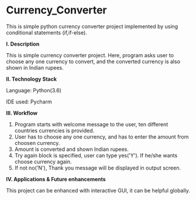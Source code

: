 # Currency_Converter
This is simple python currency converter project implemented by using conditional statements (if,if-else).

**I. Description**

This is simple currency converter project. Here, program asks user to choose any one currency to convert, and the converted currency is also shown in Indian 
rupees.


**II. Technology Stack**

Language: Python(3.6)

IDE used: Pycharm


**III. Workflow**
 
 1. Program starts with welcome message to the user, ten different countries currencies is provided.
 2. User has to choose any one currency, and has to enter the amount from choosen currency.
 3. Amount is converted and shown Indian rupees.
 4. Try again block is specified, user can type yes('Y'). If he/she wants choose currency again.
 5. If not no('N'), Thank you message will be displayed in output screen.


**IV. Applications & Future enhancements**

This project can be enhanced with interactive GUI, it can be helpful globally.
 
